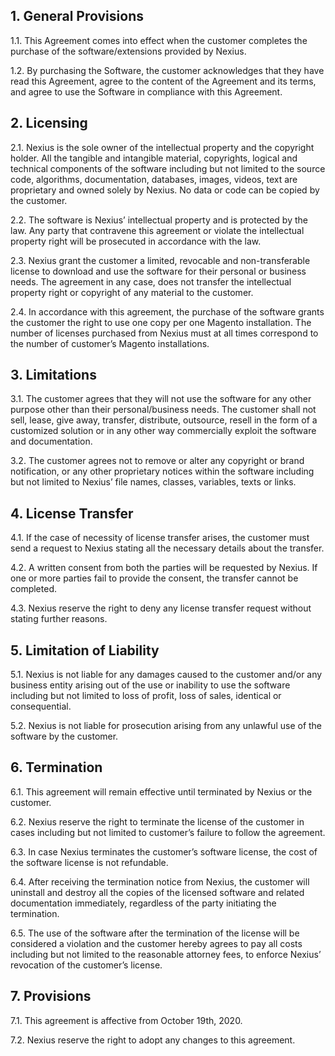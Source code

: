 ## 1. General Provisions

1.1. This Agreement comes into effect when the customer completes the purchase of the software/extensions provided by Nexius.

1.2. By purchasing the Software, the customer acknowledges that they have read this Agreement, agree to the content of the Agreement and its terms, and agree to use the Software in compliance with this Agreement.

## 2.	Licensing

2.1.	Nexius is the sole owner of the intellectual property and the copyright holder. All the tangible and intangible material, copyrights, logical and technical components of the software including but not limited to the source code, algorithms, documentation, databases, images, videos, text are proprietary and owned solely by Nexius. No data or code can be copied by the customer.

2.2.	The software is Nexius’ intellectual property and is protected by the law. Any party that contravene this agreement or violate the intellectual property right will be prosecuted in accordance with the law.

2.3.	Nexius grant the customer a limited, revocable and non-transferable license to download and use the software for their personal or business needs. The agreement in any case, does not transfer the intellectual property right or copyright of any material to the customer.

2.4.	In accordance with this agreement, the purchase of the software grants the customer the right to use one copy per one Magento installation. The number of licenses purchased from Nexius must at all times correspond to the number of customer’s Magento installations.

## 3.	Limitations
3.1.	The customer agrees that they will not use the software for any other purpose other than their personal/business needs. The customer shall not sell, lease, give away, transfer, distribute, outsource, resell in the form of a customized solution or in any other way commercially exploit the software and documentation.

3.2.	The customer agrees not to remove or alter any copyright or brand notification, or any other proprietary notices within the software including but not limited to Nexius’ file names, classes, variables, texts or links.

## 4.	License Transfer

4.1.	If the case of necessity of license transfer arises, the customer must send a request to Nexius stating all the necessary details about the transfer. 

4.2.	A written consent from both the parties will be requested by Nexius. If one or more parties fail to provide the consent, the transfer cannot be completed.

4.3.	Nexius reserve the right to deny any license transfer request without stating further reasons.

## 5.	Limitation of Liability

5.1.	Nexius is not liable for any damages caused to the customer and/or any business entity arising out of the use or inability to use the software including but not limited to loss of profit, loss of sales, identical or consequential.

5.2.	Nexius is not liable for prosecution arising from any unlawful use of the software by the customer.

## 6.	Termination

6.1.	This agreement will remain effective until terminated by Nexius or the customer.

6.2.	Nexius reserve the right to terminate the license of the customer in cases including but not limited to customer’s failure to follow the agreement.

6.3.	In case Nexius terminates the customer’s software license, the cost of the software license is not refundable.

6.4.	After receiving the termination notice from Nexius, the customer will uninstall and destroy all the copies of the licensed software and related documentation immediately, regardless of the party initiating the termination.

6.5.	The use of the software after the termination of the license will be considered a violation and the customer hereby agrees to pay all costs including but not limited to the reasonable attorney fees, to enforce Nexius’ revocation of the customer’s license.

## 7.	Provisions

7.1.	This agreement is affective from October 19th, 2020.

7.2.	Nexius reserve the right to adopt any changes to this agreement. 

